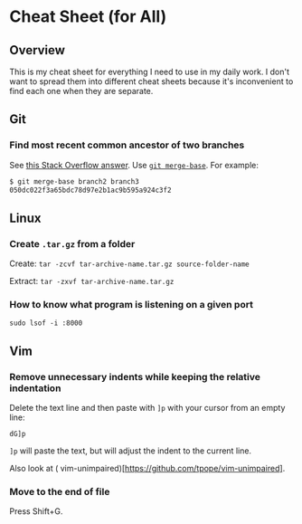 # Cheat Sheet (for All)

## Overview

This is my cheat sheet for everything I need to use in my daily work. I don't want to spread them into different cheat sheets because it's inconvenient to find each one when they are separate.

## Git

### Find most recent common ancestor of two branches

See [this Stack Overflow answer](https://stackoverflow.com/a/1549155/630364). Use [`git merge-base`](https://git-scm.com/docs/git-merge-base). For example:

```bash
$ git merge-base branch2 branch3
050dc022f3a65bdc78d97e2b1ac9b595a924c3f2
```

## Linux

### Create `.tar.gz` from a folder

Create: `tar -zcvf tar-archive-name.tar.gz source-folder-name`

Extract: `tar -zxvf tar-archive-name.tar.gz`

### How to know what program is listening on a given port

`sudo lsof -i :8000`

## Vim

### Remove unnecessary indents while keeping the relative indentation

Delete the text line and then paste with `]p` with your cursor from an empty line:

```
dG]p
```

`]p` will paste the text, but will adjust the indent to the current line.

Also look at ( vim-unimpaired)[https://github.com/tpope/vim-unimpaired].

### Move to the end of file

Press Shift+G.
